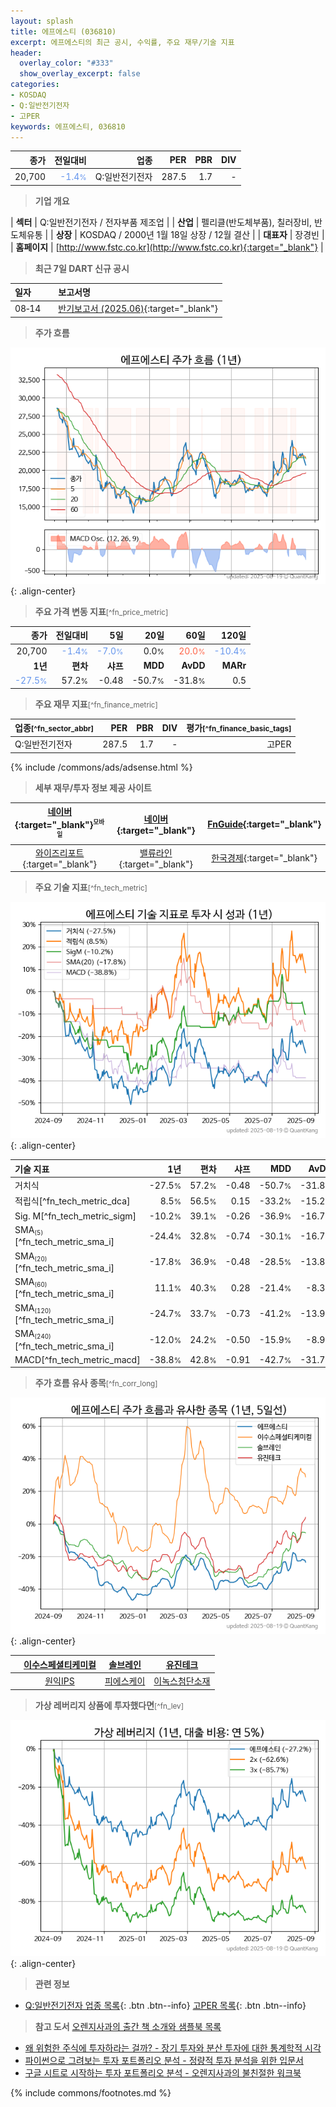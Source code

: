 ```yaml
---
layout: splash
title: 에프에스티 (036810)
excerpt: 에프에스티의 최근 공시, 수익률, 주요 재무/기술 지표
header:
  overlay_color: "#333"
  show_overlay_excerpt: false
categories:
- KOSDAQ
- Q:일반전기전자
- 고PER
keywords: 에프에스티, 036810
---
```


| **종가** | **전일대비** | **업종** | **PER** | **PBR** | **DIV** |
| -------: | -----------: | -------: | ------: | ------: | ------: |
| 20,700 | <span style="color: cornflowerblue">-1.4<small>%</small></span> | Q:일반전기전자 | 287.5 | 1.7 | - |

<!-- more -->


> **기업 개요**<a id="company"></a>

| <span style="white-space:nowrap;">**섹터**</span> | Q:일반전기전자 / 전자부품 제조업 |
| <span style="white-space:nowrap;">**산업**</span> | 펠리클(반도체부품), 칠러장비, 반도체유통 |
| <span style="white-space:nowrap;">**상장**</span> | KOSDAQ / 2000년 1월 18일 상장 / 12월 결산 |
| <span style="white-space:nowrap;">**대표자**</span> | 장경빈 |
| <span style="white-space:nowrap;">**홈페이지**</span> | [http://www.fstc.co.kr](http://www.fstc.co.kr){:target="_blank"} |


> **최근 7일 DART 신규 공시**<a id="dart"></a>

| **일자** |      | **보고서명** |
| :------- | :--- | :----------- |
| 08&#x2011;14 | | [반기보고서 (2025.06)](https://dart.fss.or.kr/dsaf001/main.do?rcpNo=20250814000908){:target="_blank"} |


> **주가 흐름**<a id="price"></a>

![036810](/stock/images/036810.png){: .align-center}


> **주요 가격 변동 지표**<small>[^fn_price_metric]</small>

| **종가** | **전일대비** | **5일** | **20일** | **60일** | **120일** |
| -------: | -----------: | ------: | -------: | -------: | --------: |
| 20,700 | <span style="color: cornflowerblue">-1.4<small>%</small></span> | <span style="color: cornflowerblue">-7.0<small>%</small></span> | 0.0<small>%</small> | <span style="color: tomato">20.0<small>%</small></span> | <span style="color: cornflowerblue">-10.4<small>%</small></span> |
| **1년** | **편차** | **샤프** | **MDD** | **AvDD** | **MARr** |
| <span style="color: cornflowerblue">-27.5<small>%</small></span> | 57.2<small>%</small> | -0.48 | -50.7<small>%</small> | -31.8<small>%</small> | 0.5 |


> **주요 재무 지표**<small>[^fn_finance_metric]</small>

| **업종**<small>[^fn_sector_abbr]</small> | **PER** | **PBR** | **DIV** | **평가**<small>[^fn_finance_basic_tags]</small> |
| :--------------------------------------- | ------: | ------: | ------: | ----------------------------------------------: |
| Q:일반전기전자 | 287.5 | 1.7 | - | 고PER |



{% include /commons/ads/adsense.html %}

> **세부 재무/투자 정보 제공 사이트**

| [네이버](https://m.stock.naver.com/domestic/stock/036810/finance/summary){:target="_blank"}<sup><small>모바일</small></sup> | [네이버](https://finance.naver.com/item/coinfo.naver?code=036810){:target="_blank"} | [FnGuide](https://comp.fnguide.com/SVO2/ASP/SVD_Invest.asp?gicode=A036810&MenuYn=Y){:target="_blank"} |
| :---: | :---: | :---: |
| [와이즈리포트](https://comp.wisereport.co.kr/company/c1040001.aspx?cmp_cd=036810){:target="_blank"} | [밸류라인](https://www.valueline.co.kr/finance/summary/036810){:target="_blank"} | [한국경제](https://markets.hankyung.com/stock/036810/financial-summary){:target="_blank"} |


> **주요 기술 지표**<small>[^fn_tech_metric]</small>


![036810](/stock/images/036810_tech.png){: .align-center}

| **기술 지표** | **1년** | **편차** | **샤프** | **MDD** | **AvDD** |
| :------------ | ------: | -----------: | -------: | ------: | -------: |
| 거치식 | -27.5<small>%</small> | 57.2<small>%</small> | -0.48 | -50.7<small>%</small> | -31.8<small>%</small> |
| 적립식[^fn_tech_metric_dca] | 8.5<small>%</small> | 56.5<small>%</small> | 0.15 | -33.2<small>%</small> | -15.2<small>%</small> |
| Sig. M[^fn_tech_metric_sigm] | -10.2<small>%</small> | 39.1<small>%</small> | -0.26 | -36.9<small>%</small> | -16.7<small>%</small> |
| SMA<small><sub>(5)</sub></small>[^fn_tech_metric_sma_i] | -24.4<small>%</small> | 32.8<small>%</small> | -0.74 | -30.1<small>%</small> | -16.7<small>%</small> |
| SMA<small><sub>(20)</sub></small>[^fn_tech_metric_sma_i] | -17.8<small>%</small> | 36.9<small>%</small> | -0.48 | -28.5<small>%</small> | -13.8<small>%</small> |
| SMA<small><sub>(60)</sub></small>[^fn_tech_metric_sma_i] | 11.1<small>%</small> | 40.3<small>%</small> | 0.28 | -21.4<small>%</small> | -8.3<small>%</small> |
| SMA<small><sub>(120)</sub></small>[^fn_tech_metric_sma_i] | -24.7<small>%</small> | 33.7<small>%</small> | -0.73 | -41.2<small>%</small> | -13.9<small>%</small> |
| SMA<small><sub>(240)</sub></small>[^fn_tech_metric_sma_i] | -12.0<small>%</small> | 24.2<small>%</small> | -0.50 | -15.9<small>%</small> | -8.9<small>%</small> |
| MACD[^fn_tech_metric_macd] | -38.8<small>%</small> | 42.8<small>%</small> | -0.91 | -42.7<small>%</small> | -31.7<small>%</small> |


> **주가 흐름 유사 종목**<a id="corr"></a><small>[^fn_corr_long]</small>

![036810](/stock/images/036810_corr.png){: .align-center}

|       | [이수스페셜티케미컬](/457190/) | [솔브레인](/357780/) | [유진테크](/084370/) |
| :---: | :------------------------------------: | :------------------------------------: | :------------------------------------: |
|       | [원익IPS](/240810/) | [피에스케이](/319660/) | [이녹스첨단소재](/272290/) |


> **가상 레버리지 상품에 투자했다면**<a id="2x"></a><small>[^fn_lev]</small>

![036810](/stock/images/036810_2x.png){: .align-center}


> **관련 정보**

- [Q:일반전기전자 업종 목록](/stats/sector/kosdaq_업종_일반전기전자_종목/){: .btn .btn--info} [고PER 목록](/fn/fn_high_per/){: .btn .btn--info}

> **참고 도서** [오렌지사과의 출간 책 소개와 샘플북 목록](https://kongdori.tistory.com/691)

- [왜 위험한 주식에 투자하라는 걸까? - 장기 투자와 분산 투자에 대한 통계학적 시각](https://kongdori.tistory.com/421)
- [파이썬으로 그려보는 투자 포트폴리오 분석  - 정량적 투자 분석을 위한 입문서](https://kongdori.tistory.com/643)
- [구글 시트로 시작하는 투자 포트폴리오 분석 - 오렌지사과의 불친절한 워크북](https://kongdori.tistory.com/449)


{% include commons/footnotes.md %}